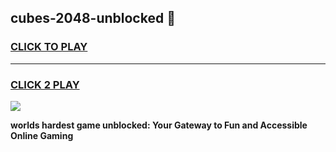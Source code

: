 
## cubes-2048-unblocked 👋
<h3>
<a href="https://premium.freeplayer.one?title=cubes-2048-unblocked&ref=14F">CLICK TO PLAY</a></h3>
<hr>

<h3>
<a href="https://premium.freeplayer.one?title=cubes-2048-unblocked&ref=14F">CLICK 2 PLAY</a>
  
</h3>

<a href="https://premium.freeplayer.one?title=cubes-2048-unblocked&ref=12F/"><img src="https://clearcache.store/games.png"></a>


**worlds hardest game unblocked: Your Gateway to Fun and Accessible Online Gaming**
